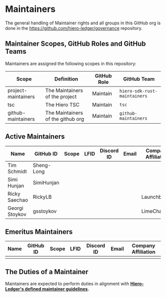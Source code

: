 # Maintainers

The general handling of Maintainer rights and all groups in this GitHub org is done in the https://github.com/hiero-ledger/governance repository.

## Maintainer Scopes, GitHub Roles and GitHub Teams

Maintainers are assigned the following scopes in this repository:

|        Scope        |            Definition             | GitHub Role |         GitHub Team          |
|---------------------|-----------------------------------|-------------|------------------------------|
| project-maintainers | The Maintainers of the project    | Maintain    | `hiero-sdk-rust-maintainers` |
| tsc                 | The Hiero TSC                     | Maintain    | `tsc`                        |
| github-maintainers  | The Maintainers of the github org | Maintain    | `github-maintainers`         |

## Active Maintainers

<!-- Please keep this sorted alphabetically by github -->

| Name           | GitHub ID  | Scope | LFID | Discord ID | Email | Company Affiliation |
|--------------- | ---------- | ----- | ---- | ---------- | ----- | ------------------- |
| Tim Schmidt    | Sheng-Long |       |      |            |       |                     |
| Simi Hunjan    | SimiHunjan |       |      |            |       |                     |
| Ricky Saechao  | RickyLB    |       |      |            |       | Launchbadge         |
| Georgi Stoykov | gsstoykov  |       |      |            |       | LimeChain           |

## Emeritus Maintainers

| Name | GitHub ID | Scope | LFID | Discord ID | Email | Company Affiliation |
|----- | --------- | ----- | ---- | ---------- | ----- | ------------------- |
|      |           |       |      |            |       |                     |

## The Duties of a Maintainer

Maintainers are expected to perform duties in alignment with **[Hiero-Ledger's defined maintainer guidelines](https://github.com/hiero-ledger/governance/blob/main/roles-and-groups.md#maintainers).**
